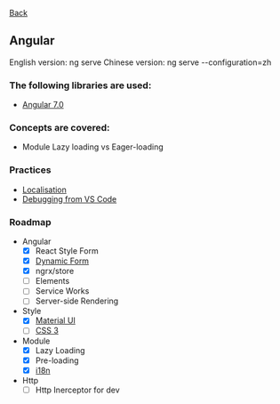 [Back](../README.md)

##  Angular 

English version: ng serve
Chinese version: ng serve --configuration=zh
        
### The following libraries are used:
* [Angular 7.0](https://angular.io)

### Concepts are covered:
* Module Lazy loading vs Eager-loading

### Practices
* [Localisation](https://angular.io/guide/i18n)
* [Debugging from VS Code](./frontend/general/vscode_debug.md)

### Roadmap  
* Angular
  * [x] React Style Form
  * [x] [Dynamic Form](./frontend/angular/dynamic-forms.md)
  * [x] ngrx/store
  * [ ] Elements
  * [ ] Service Works
  * [ ] Server-side Rendering
* Style
  * [x] [Material UI](./frontend/angular/material.md)
  * [ ] [CSS 3](./frontend/general/css3.md)
* Module
  * [x] Lazy Loading 
  * [x] Pre-loading
  * [x] [i18n](./frontend/angular/i18n.md)
* Http
  * [ ] Http Inerceptor for dev